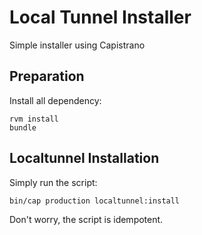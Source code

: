 # Local Tunnel Installer

Simple installer using Capistrano

## Preparation

Install all dependency:

    rvm install
    bundle

## Localtunnel Installation

Simply run the script:

    bin/cap production localtunnel:install

Don't worry, the script is idempotent.
